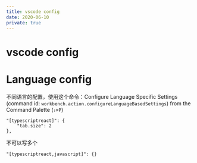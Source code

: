 ```yaml
---
title: vscode config
date: 2020-06-10
private: true
---
```

# vscode config
# Language config
不同语言的配置，使用这个命令：Configure Language Specific Settings (command id: `workbench.action.configureLanguageBasedSettings`) 
from the Command Palette (`⇧⌘P`) 

    "[typescriptreact]": {
        "tab.size": 2
    },

不可以写多个

    "[typescriptreact,javascript]": {}